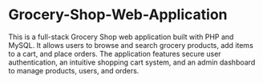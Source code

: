 # Grocery-Shop-Web-Application
This is a full-stack Grocery Shop web application built with PHP and MySQL. It allows users to browse and search grocery products, add items to a cart, and place orders. The application features secure user authentication, an intuitive shopping cart system, and an admin dashboard to manage products, users, and orders.
